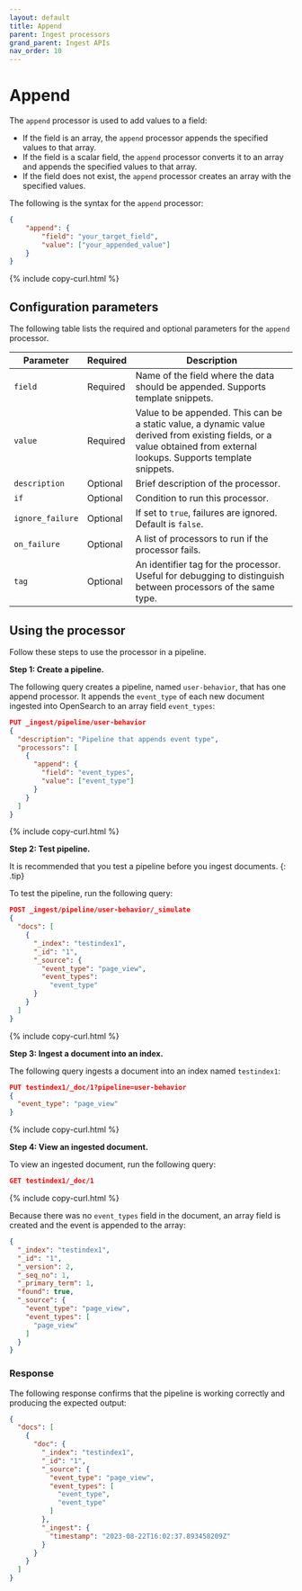 ```yaml
---
layout: default
title: Append
parent: Ingest processors 
grand_parent: Ingest APIs
nav_order: 10
---
```


# Append

The `append` processor is used to add values to a field:
- If the field is an array, the `append` processor appends the specified values to that array.
- If the field is a scalar field, the `append` processor converts it to an array and appends the specified values to that array.
- If the field does not exist, the `append` processor creates an array with the specified values.

The following is the syntax for the `append` processor: 

```json
{
    "append": {
        "field": "your_target_field",
        "value": ["your_appended_value"]
    }
}
```
{% include copy-curl.html %}

## Configuration parameters

The following table lists the required and optional parameters for the `append` processor.

**Parameter** | **Required** | **Description** |
|-----------|-----------|-----------|
`field`  | Required  | Name of the field where the data should be appended. Supports template snippets.|
`value`  | Required  | Value to be appended. This can be a static value, a dynamic value derived from existing fields, or a value obtained from external lookups. Supports template snippets. | 
`description`  | Optional  | Brief description of the processor.  |
`if` | Optional | Condition to run this processor. |
`ignore_failure` | Optional | If set to `true`, failures are ignored. Default is `false`. |
`on_failure` | Optional | A list of processors to run if the processor fails. |
`tag` | Optional | An identifier tag for the processor. Useful for debugging to distinguish between processors of the same type. |

## Using the processor

Follow these steps to use the processor in a pipeline.

**Step 1: Create a pipeline.** 

The following query creates a pipeline, named `user-behavior`, that has one append processor. It appends the `event_type` of each new document ingested into OpenSearch to an array field `event_types`:

```json
PUT _ingest/pipeline/user-behavior
{
  "description": "Pipeline that appends event type",
  "processors": [
    {
      "append": {
        "field": "event_types",
        "value": ["event_type"]
      }
    }
  ]
}
```
{% include copy-curl.html %}

**Step 2: Test pipeline.**

It is recommended that you test a pipeline before you ingest documents.
{: .tip}

To test the pipeline, run the following query:

```json
POST _ingest/pipeline/user-behavior/_simulate
{
  "docs": [
    {
      "_index": "testindex1",
      "_id": "1",
      "_source": {
        "event_type": "page_view",
        "event_types":
          "event_type"
      }
    }
  ]
}
```
{% include copy-curl.html %}

**Step 3: Ingest a document into an index.**

The following query ingests a document into an index named `testindex1`:

```json
PUT testindex1/_doc/1?pipeline=user-behavior
{
  "event_type": "page_view"
}
```
{% include copy-curl.html %}

**Step 4: View an ingested document.**

To view an ingested document, run the following query:

```json
GET testindex1/_doc/1
```
{% include copy-curl.html %}

Because there was no `event_types` field in the document, an array field is created and the event is appended to the array:

```json
{
  "_index": "testindex1",
  "_id": "1",
  "_version": 2,
  "_seq_no": 1,
  "_primary_term": 1,
  "found": true,
  "_source": {
    "event_type": "page_view",
    "event_types": [
      "page_view"
    ]
  }
}
```

### Response

The following response confirms that the pipeline is working correctly and producing the expected output:

```json
{
  "docs": [
    {
      "doc": {
        "_index": "testindex1",
        "_id": "1",
        "_source": {
          "event_type": "page_view",
          "event_types": [
            "event_type",
            "event_type"
          ]
        },
        "_ingest": {
          "timestamp": "2023-08-22T16:02:37.893458209Z"
        }
      }
    }
  ]
}
```

